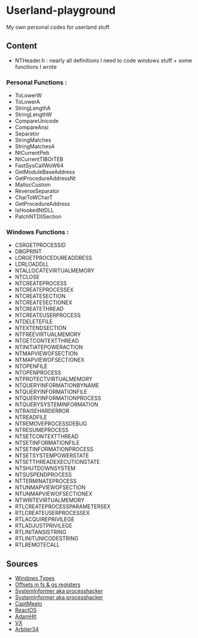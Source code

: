 # Userland-playground
My own personal codes for userland stuff.

## Content
* NTHeader.h : nearly all definitions I need to code windows stuff + some functions I wrote

### Personal Functions :

* ToLowerW
* ToLowerA
* StringLengthA
* StringLengthW
* CompareUnicode
* CompareAnsi
* Separator
* StringMatches 
* StringMatchesA
* NtCurrentPeb
* NtCurrentTIBOrTEB
* FastSysCallWoW64
* GetModuleBaseAddress
* GetProcedureAddressNt
* MallocCustom
* ReverseSeparator
* CharToWCharT
* GetProcedureAddress
* IsHookedNtDLL
* PatchNTDllSection

### Windows Functions :

* CSRGETPROCESSID
* DBGPRINT
* LDRGETPROCEDUREADDRESS
* LDRLOADDLL
* NTALLOCATEVIRTUALMEMORY
* NTCLOSE
* NTCREATEPROCESS
* NTCREATEPROCESSEX
* NTCREATESECTION
* NTCREATESECTIONEX
* NTCREATETHREAD
* NTCREATEUSERPROCESS
* NTDELETEFILE
* NTEXTENDSECTION
* NTFREEVIRTUALMEMORY
* NTGETCONTEXTTHREAD
* NTINITIATEPOWERACTION
* NTMAPVIEWOFSECTION
* NTMAPVIEWOFSECTIONEX
* NTOPENFILE
* NTOPENPROCESS
* NTPROTECTVIRTUALMEMORY
* NTQUERYINFORMATIONBYNAME
* NTQUERYINFORMATIONFILE
* NTQUERYINFORMATIONPROCESS
* NTQUERYSYSTEMINFORMATION
* NTRAISEHARDERROR
* NTREADFILE
* NTREMOVEPROCESSDEBUG
* NTRESUMEPROCESS
* NTSETCONTEXTTHREAD
* NTSETINFORMATIONFILE
* NTSETINFORMATIONPROCESS
* NTSETSYSTEMPOWERSTATE
* NTSETTHREADEXECUTIONSTATE
* NTSHUTDOWNSYSTEM
* NTSUSPENDPROCESS
* NTTERMINATEPROCESS
* NTUNMAPVIEWOFSECTION
* NTUNMAPVIEWOFSECTIONEX
* NTWRITEVIRTUALMEMORY
* RTLCREATEPROCESSPARAMETERSEX
* RTLCREATEUSERPROCESSEX
* RTLACQUIREPRIVILEGE
* RTLADJUSTPRIVILEGE
* RTLINITANSISTRING
* RTLINITUNICODESTRING
* RTLREMOTECALL

## Sources

* [Windows Types](https://learn.microsoft.com/en-us/windows/win32/winprog/windows-data-types)
* [Offsets in fs & gs registers](https://en.wikipedia.org/wiki/Win32_Thread_Information_Block)
* [SystemInformer aka processhacker](https://github.com/processhacker/phnt)
* [SystemInformer aka processhacker](https://github.com/winsiderss/systeminformer/tree/master/phnt/include)
* [CaptMeelo](https://captmeelo.com/redteam/maldev/2022/05/10/ntcreateuserprocess.html)
* [ReactOS](https://github.com/reactos/reactos)
* [AdamHlt](https://github.com/adamhlt/Manual-DLL-Loader)
* [VX](https://github.com/vxunderground/VX-API)
* [Arbiter34](https://github.com/arbiter34/GetProcAddress/blob/master/GetProcAddress/GetProcAddress.cpp)

